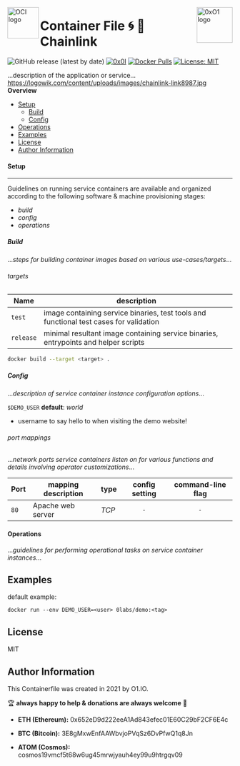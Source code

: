 <p><img src="https://avatars1.githubusercontent.com/u/12563465?s=200&v=4" alt="OCI logo" title="oci" align="left" height="70" /></p>
<p><img src="https://upload.wikimedia.org/wikipedia/commons/d/dd/Chainlink_Logo.png" alt="0xO1 logo" title="0xO1" align="right" height="80" /></p>

Container File :cyclone: :link: Chainlink
=========
![GitHub release (latest by date)](https://img.shields.io/github/v/release/0x0I/container-file-chainlink?color=yellow)
[![0x0I](https://circleci.com/gh/0x0I/container-file-chainlink.svg?style=svg)](https://circleci.com/gh/0x0I/container-file-chainlink)
[![Docker Pulls](https://img.shields.io/docker/pulls/0labs/chainlink?style=flat)](https://hub.docker.com/repository/docker/0labs/chainlink)
[![License: MIT](https://img.shields.io/badge/License-MIT-blueviolet.svg)](https://opensource.org/licenses/MIT)

...description of the application or service...
https://logowik.com/content/uploads/images/chainlink-link8987.jpg
**Overview**
  - [Setup](#setup)
    - [Build](#build)
    - [Config](#config)
  - [Operations](#operations)
  - [Examples](#examples)
  - [License](#license)
  - [Author Information](#author-information)

#### Setup
--------------
Guidelines on running service containers are available and organized according to the following software & machine provisioning stages:
* _build_
* _config_
* _operations_

##### Build

...*steps for building container images based on various use-cases/targets*...

###### targets

| Name  | description |
| ------------- | ------------- |
| `test`    | image containing service binaries, test tools and functional test cases for validation |
| `release` | minimal resultant image containing service binaries, entrypoints and helper scripts |

```bash
docker build --target <target> .
```

##### Config

...*description of service container instance configuration options*...

`$DEMO_USER` **default**: *world*

* username to say hello to when visiting the demo website!

###### port mappings

...*network ports service containers listen on for various functions and details involving operator customizations*...

| Port  | mapping description | type | config setting | command-line flag |
| ------------- | ------------- | ------------- | :-------------: | :-------------: |
| `80`    | Apache web server | *TCP*  | `-` | `-` |

#### Operations

...*guidelines for performing operational tasks on service container instances*...

Examples
----------------
default example:
```
docker run --env DEMO_USER=<user> 0labs/demo:<tag>
```

License
-------

MIT

Author Information
------------------

This Containerfile was created in 2021 by O1.IO.

🏆 **always happy to help & donations are always welcome** 💸

* **ETH (Ethereum):** 0x652eD9d222eeA1Ad843efec01E60C29bF2CF6E4c

* **BTC (Bitcoin):** 3E8gMxwEnfAAWbvjoPVqSz6DvPfwQ1q8Jn

* **ATOM (Cosmos):** cosmos19vmcf5t68w6ug45mrwjyauh4ey99u9htrgqv09
